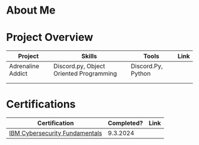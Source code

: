 # About Me

# Project Overview 
|     Project     |                 Skills                |     Tools       |      Link       |
| --------------- | ------------------------------------- | --------------- | --------------- |
|Adrenaline Addict|Discord.py, Object Oriented Programming|Discord.Py, Python| |
|                 |                                       |                 |                 |
|                 |                                       |                 |                 |


# Certifications 
|     Certification     |               Completed?               |     Link       |
| --------------------  | -------------------------------------- | ---------------| 
| [IBM Cybersecurity Fundamentals](https://www.ibm.com/training/badge/cybersecurity-fundamentals)   |               9.3.2024         |            | 

